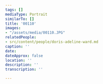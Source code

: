 ```yaml
---
tags: []
mediaType: Portrait
similarTo: []
title: '00110'
images:
- "/assets/media/00110.JPG"
relatedPeople:
- src/content/people/doris-adeline-ward.md
caption: ''
date: 
dateApprox: false
location: ''
description: ''
transcription: ''

---
```

